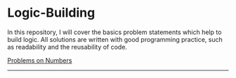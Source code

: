 # Logic-Building
In this repository, I will cover the basics problem statements which help to build logic. All solutions are written with good programming practice, such as readability and the reusability of code.


[Problems on Numbers ](https://github.com/Girish-GAP/Logic-Building/blob/main/C/Problems%20on%20Numbers/README.md)

------------------------------------------------------------
